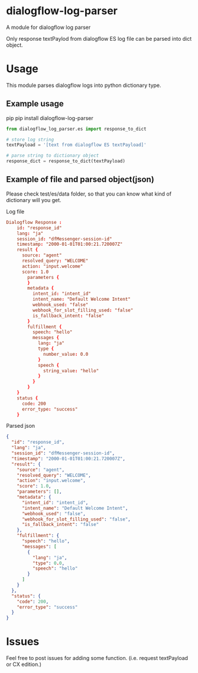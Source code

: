 # dialogflow-log-parser
A module for dialogflow log parser

Only response textPaylod from dialogflow ES log file can be parsed into dict object. 

# Usage 

This module parses dialogflow logs into python dictionary type.

## Example usage
pip
    pip install dialogflow-log-parser

```py
from dialogflow_log_parser.es import response_to_dict

# store log string
textPayload = '[text from dialogflow ES textPayload]'

# parse string to dictionary object
response_dict = response_to_dict(textPayload)

```

## Example of file and parsed object(json)
Please check test/es/data folder, so that you can know what kind of dictionary will you get.

Log file
```conf
Dialogflow Response : 
    id: "response_id"
    lang: "ja"
    session_id: "dfMessenger-session-id"
    timestamp: "2000-01-01T01:00:21.720007Z"
    result {
      source: "agent"
      resolved_query: "WELCOME"
      action: "input.welcome"
      score: 1.0
        parameters {
        }
        metadata {
          intent_id: "intent_id"
          intent_name: "Default Welcome Intent"
          webhook_used: "false"
          webhook_for_slot_filling_used: "false"
          is_fallback_intent: "false"
        }
        fulfillment {
          speech: "hello"
          messages {
            lang: "ja"
            type {
              number_value: 0.0
            }
            speech {
              string_value: "hello"
            }
          }
        }
    }
    status {
      code: 200
      error_type: "success"
    }

```

Parsed json
```json
{
  "id": "response_id",
  "lang": "ja",
  "session_id": "dfMessenger-session-id",
  "timestamp": "2000-01-01T01:00:21.720007Z",
  "result": {
    "source": "agent",
    "resolved_query": "WELCOME",
    "action": "input.welcome",
    "score": 1.0,
    "parameters": [],
    "metadata": {
      "intent_id": "intent_id",
      "intent_name": "Default Welcome Intent",
      "webhook_used": "false",
      "webhook_for_slot_filling_used": "false",
      "is_fallback_intent": "false"
    },
    "fulfillment": {
      "speech": "hello",
      "messages": [
        {
          "lang": "ja",
          "type": 0.0,
          "speech": "hello"
        }
      ]
    }
  },
  "status": {
    "code": 200,
    "error_type": "success"
  }
}
```

# Issues
Feel free to post issues for adding some function. (i.e. request textPayload or CX edition.)

